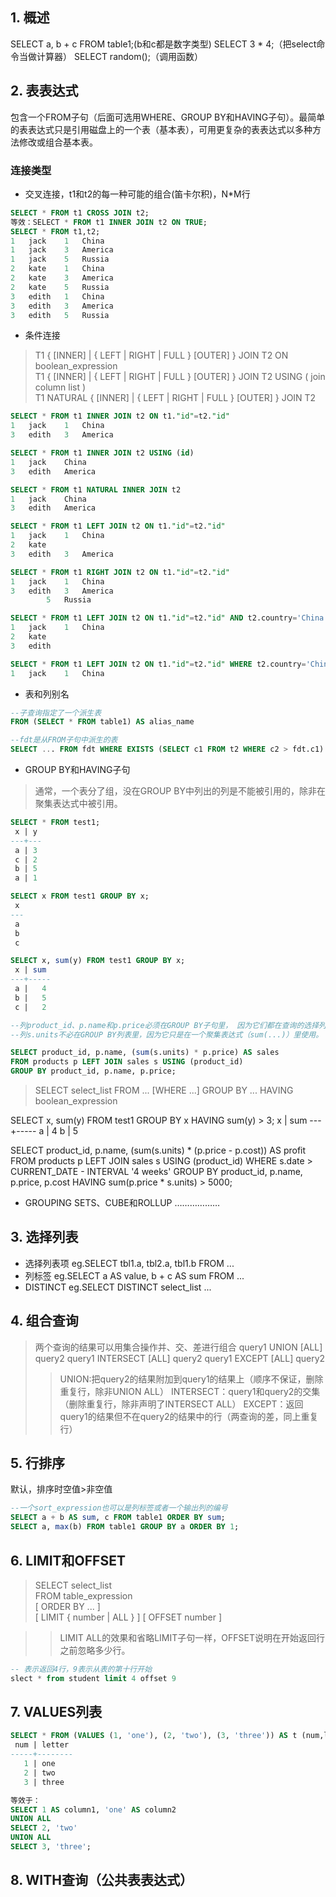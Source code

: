 ## 1. 概述
SELECT a, b + c FROM table1;(b和c都是数字类型)
SELECT 3 * 4;（把select命令当做计算器）
SELECT random();（调用函数）
## 2. 表表达式
包含一个FROM子句（后面可选用WHERE、GROUP BY和HAVING子句）。最简单的表表达式只是引用磁盘上的一个表（基本表），可用更复杂的表表达式以多种方法修改或组合基本表。

### 连接类型
- 交叉连接，t1和t2的每一种可能的组合(笛卡尔积)，N*M行
```sql 
SELECT * FROM t1 CROSS JOIN t2;
等效：SELECT * FROM t1 INNER JOIN t2 ON TRUE;
SELECT * FROM t1,t2;
1	jack	1	China
1	jack	3	America
1	jack	5	Russia
2	kate	1	China
2	kate	3	America
2	kate	5	Russia
3	edith	1	China
3	edith	3	America
3	edith	5	Russia
```
- 条件连接  
>T1 { [INNER] | { LEFT | RIGHT | FULL } [OUTER] } JOIN T2 ON boolean_expression  
T1 { [INNER] | { LEFT | RIGHT | FULL } [OUTER] } JOIN T2 USING ( join column list )  
T1 NATURAL { [INNER] | { LEFT | RIGHT | FULL } [OUTER] } JOIN T2  

```SQL 
SELECT * FROM t1 INNER JOIN t2 ON t1."id"=t2."id"
1	jack	1	China
3	edith	3	America

SELECT * FROM t1 INNER JOIN t2 USING (id)
1	jack	China
3	edith	America

SELECT * FROM t1 NATURAL INNER JOIN t2
1	jack	China
3	edith	America

SELECT * FROM t1 LEFT JOIN t2 ON t1."id"=t2."id"
1	jack	1	China
2	kate		
3	edith	3	America

SELECT * FROM t1 RIGHT JOIN t2 ON t1."id"=t2."id"
1	jack	1	China
3	edith	3	America
		5	Russia

SELECT * FROM t1 LEFT JOIN t2 ON t1."id"=t2."id" AND t2.country='China'
1	jack	1	China
2	kate		
3	edith		

SELECT * FROM t1 LEFT JOIN t2 ON t1."id"=t2."id" WHERE t2.country='China'
1	jack	1	China
```
- 表和列别名  

```sql 
--子查询指定了一个派生表
FROM (SELECT * FROM table1) AS alias_name

--fdt是从FROM子句中派生的表
SELECT ... FROM fdt WHERE EXISTS (SELECT c1 FROM t2 WHERE c2 > fdt.c1)
```

- GROUP BY和HAVING子句
>通常，一个表分了组，没在GROUP BY中列出的列是不能被引用的，除非在聚集表达式中被引用。

```sql 
SELECT * FROM test1;
 x | y
---+---
 a | 3
 c | 2
 b | 5
 a | 1

SELECT x FROM test1 GROUP BY x;
 x
---
 a
 b
 c

SELECT x, sum(y) FROM test1 GROUP BY x;
 x | sum
---+-----
 a |   4
 b |   5
 c |   2

--列product_id、p.name和p.price必须在GROUP BY子句里， 因为它们都在查询的选择列表里被引用到。
--列s.units不必在GROUP BY列表里，因为它只是在一个聚集表达式（sum(...)）里使用。

SELECT product_id, p.name, (sum(s.units) * p.price) AS sales
FROM products p LEFT JOIN sales s USING (product_id)
GROUP BY product_id, p.name, p.price;
```

>SELECT select_list FROM ... [WHERE ...] GROUP BY ... HAVING boolean_expression

SELECT x, sum(y) FROM test1 GROUP BY x HAVING sum(y) > 3;
 x | sum
---+-----
 a |   4
 b |   5

SELECT product_id, p.name, (sum(s.units) * (p.price - p.cost)) AS profit
FROM products p LEFT JOIN sales s USING (product_id)
WHERE s.date > CURRENT_DATE - INTERVAL '4 weeks'
GROUP BY product_id, p.name, p.price, p.cost
HAVING sum(p.price * s.units) > 5000;

- GROUPING SETS、CUBE和ROLLUP
………………
## 3. 选择列表
- 选择列表项
eg.SELECT tbl1.a, tbl2.a, tbl1.b FROM ...
- 列标签
eg.SELECT a AS value, b + c AS sum FROM ...
- DISTINCT
eg.SELECT DISTINCT select_list ...

## 4. 组合查询
>两个查询的结果可以用集合操作并、交、差进行组合
>query1 UNION [ALL] query2
query1 INTERSECT [ALL] query2
query1 EXCEPT [ALL] query2
>>UNION:把query2的结果附加到query1的结果上（顺序不保证，删除重复行，除非UNION ALL）
INTERSECT：query1和query2的交集（删除重复行，除非声明了INTERSECT ALL）
EXCEPT：返回query1的结果但不在query2的结果中的行（两查询的差，同上重复行）

## 5. 行排序
默认，排序时空值>非空值

```sql 
--一个sort_expression也可以是列标签或者一个输出列的编号
SELECT a + b AS sum, c FROM table1 ORDER BY sum;
SELECT a, max(b) FROM table1 GROUP BY a ORDER BY 1;
```
## 6. LIMIT和OFFSET
>SELECT select_list  
    FROM table_expression  
    [ ORDER BY ... ]  
    [ LIMIT { number | ALL } ] [ OFFSET number ]

>>LIMIT ALL的效果和省略LIMIT子句一样，OFFSET说明在开始返回行之前忽略多少行。
```sql 
-- 表示返回4行，9表示从表的第十行开始
slect * from student limit 4 offset 9
```
## 7. VALUES列表

```sql 
SELECT * FROM (VALUES (1, 'one'), (2, 'two'), (3, 'three')) AS t (num,letter);
 num | letter
-----+--------
   1 | one
   2 | two
   3 | three

等效于：
SELECT 1 AS column1, 'one' AS column2
UNION ALL
SELECT 2, 'two'
UNION ALL
SELECT 3, 'three';
```

## 8. WITH查询（公共表表达式）
